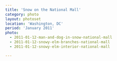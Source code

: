 ```yaml
---
title: 'Snow on the National Mall'
category: photo
layout: photoset
location: 'Washington, DC'
period: 'January 2011'
photo:
  - 2011-01-12-man-and-dog-in-snow-national-mall
  - 2011-01-12-snowy-elm-branches-national-mall
  - 2011-01-12-snowy-elm-interior-national-mall

---
```

